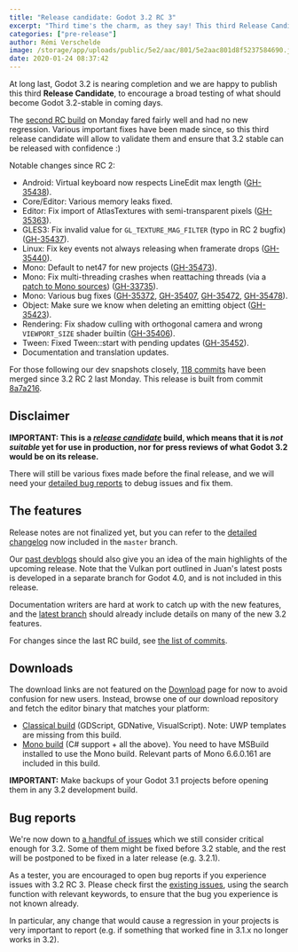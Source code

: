 ```yaml
---
title: "Release candidate: Godot 3.2 RC 3"
excerpt: "Third time's the charm, as they say! This third Release Candidate brings a number of bug fixes which have been contributed in the past week and are worth having in the upcoming 3.2 release. This new build should help validate them while also giving some more time to testers to find potential other regressions from Godot 3.1. The stable 3.2 release is now just around the corner :)"
categories: ["pre-release"]
author: Rémi Verschelde
image: /storage/app/uploads/public/5e2/aac/801/5e2aac801d8f5237584690.jpg
date: 2020-01-24 08:37:42
---
```


At long last, Godot 3.2 is nearing completion and we are happy to publish this third **Release Candidate**, to encourage a broad testing of what should become Godot 3.2-stable in coming days.

The [second RC build](/article/release-candidate-godot-3-2-rc-2) on Monday fared fairly well and had no new regression. Various important fixes have been made since, so this third release candidate will allow to validate them and ensure that 3.2 stable can be released with confidence :)

Notable changes since RC 2:

- Android: Virtual keyboard now respects LineEdit max length ([GH-35438](https://github.com/godotengine/godot/pull/35438)).
- Core/Editor: Various memory leaks fixed.
- Editor: Fix import of AtlasTextures with semi-transparent pixels ([GH-35363](https://github.com/godotengine/godot/pull/35363)).
- GLES3: Fix invalid value for `GL_TEXTURE_MAG_FILTER` (typo in RC 2 bugfix) ([GH-35437](https://github.com/godotengine/godot/pull/35437)).
- Linux: Fix key events not always releasing when framerate drops ([GH-35440](https://github.com/godotengine/godot/pull/35440)).
- Mono: Default to net47 for new projects ([GH-35473](https://github.com/godotengine/godot/pull/35473)).
- Mono: Fix multi-threading crashes when reattaching threads (via a [patch to Mono sources](https://github.com/godotengine/godot-mono-builds/commit/7e3e21defce3120f4ef4cca6e6838dded15fd13c)) ([GH-33735](https://github.com/godotengine/godot/issues/33735)).
- Mono: Various bug fixes ([GH-35372](https://github.com/godotengine/godot/pull/35372), [GH-35407](https://github.com/godotengine/godot/pull/35407), [GH-35472](https://github.com/godotengine/godot/pull/35472), [GH-35478](https://github.com/godotengine/godot/pull/35478)).
- Object: Make sure we know when deleting an emitting object ([GH-35423](https://github.com/godotengine/godot/pull/35423)).
- Rendering: Fix shadow culling with orthogonal camera and wrong `VIEWPORT_SIZE` shader builtin ([GH-35406](https://github.com/godotengine/godot/pull/35406)).
- Tween: Fixed Tween::start with pending updates ([GH-35452](https://github.com/godotengine/godot/pull/35452)).
- Documentation and translation updates.

For those following our dev snapshots closely, [118 commits](https://github.com/godotengine/godot/compare/adb6734b491091663d9159efe6e5a5fa9ff5202f...8a7a216be5dfbd8e2b7f32c39a92bbecec9306ca) have been merged since 3.2 RC 2 last Monday. This release is built from commit [8a7a216](https://github.com/godotengine/godot/commit/8a7a216be5dfbd8e2b7f32c39a92bbecec9306ca).

## Disclaimer

**IMPORTANT: This is a *[release candidate](https://en.wikipedia.org/wiki/Software_release_life_cycle#Release_candidate)* build, which means that it is *not suitable* yet for use in production, nor for press reviews of what Godot 3.2 would be on its release.**

There will still be various fixes made before the final release, and we will need your [detailed bug reports](https://github.com/godotengine/godot/issues) to debug issues and fix them.

## The features

Release notes are not finalized yet, but you can refer to the [detailed changelog](https://github.com/godotengine/godot/blob/master/CHANGELOG.md) now included in the `master` branch.

Our [past devblogs](https://godotengine.org/devblog) should also give you an idea of the main highlights of the upcoming release. Note that the Vulkan port outlined in Juan's latest posts is developed in a separate branch for Godot 4.0, and is not included in this release.

Documentation writers are hard at work to catch up with the new features, and the [latest branch](https://docs.godotengine.org/en/latest/) should already include details on many of the new 3.2 features.

For changes since the last RC build, see [the list of commits](https://github.com/godotengine/godot/compare/adb6734b491091663d9159efe6e5a5fa9ff5202f...8a7a216be5dfbd8e2b7f32c39a92bbecec9306ca).

## Downloads

The download links are not featured on the [Download](/download) page for now to avoid confusion for new users. Instead, browse one of our download repository and fetch the editor binary that matches your platform:

- [Classical build](https://github.com/godotengine/godot-builds/releases/3.2-rc3) (GDScript, GDNative, VisualScript). Note: UWP templates are missing from this build.
- [Mono build](https://github.com/godotengine/godot-builds/releases/3.2-rc3) (C# support + all the above). You need to have MSBuild installed to use the Mono build. Relevant parts of Mono 6.6.0.161 are included in this build.

**IMPORTANT:** Make backups of your Godot 3.1 projects before opening them in any 3.2 development build.

## Bug reports

We're now down to [a handful of issues](https://github.com/godotengine/godot/issues?utf8=%E2%9C%93&q=is%3Aopen+is%3Aissue+milestone%3A3.2+label%3Abug+) which we still consider critical enough for 3.2. Some of them might be fixed before 3.2 stable, and the rest will be postponed to be fixed in a later release (e.g. 3.2.1).

As a tester, you are encouraged to open bug reports if you experience issues with 3.2 RC 3. Please check first the [existing issues](https://github.com/godotengine/godot/issues), using the search function with relevant keywords, to ensure that the bug you experience is not known already.

In particular, any change that would cause a regression in your projects is very important to report (e.g. if something that worked fine in 3.1.x no longer works in 3.2).
